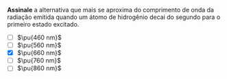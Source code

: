 **Assinale** a alternativa que mais se aproxima do comprimento de onda da radiação emitida quando um átomo de hidrogênio decai do segundo para o primeiro estado excitado.

- [ ] $\pu{460 nm}$
- [ ] $\pu{560 nm}$
- [x] $\pu{660 nm}$
- [ ] $\pu{760 nm}$
- [ ] $\pu{860 nm}$